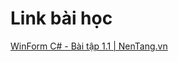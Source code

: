 # Link bài học
[WinForm C# - Bài tập 1.1 | NenTang.vn](https://nentang.vn/app/edu/khoa-hoc/dot-net/lap-trinh-winform-c-sharp/lessons/lab-1-1-tao-giao-dien-trang-dang-nhap-bang-winform-csharp)